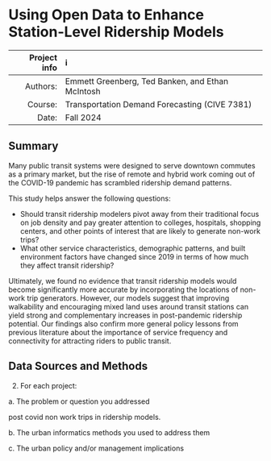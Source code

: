 # Using Open Data to Enhance Station-Level Ridership Models

| Project info | :information_source: |
| -----: | :------ |
| Authors: | Emmett Greenberg, Ted Banken, and Ethan McIntosh |
| Course: | Transportation Demand Forecasting (CIVE 7381) |
| Date: | Fall 2024 |

## Summary

Many public transit systems were designed to serve downtown commutes as a primary market, but the rise of remote and hybrid work coming out of the COVID-19 pandemic has scrambled ridership demand patterns. 

This study helps answer the following questions:

* Should transit ridership modelers pivot away from their traditional focus on job density and pay greater attention to colleges, hospitals, shopping centers, and other points of interest that are likely to generate non-work trips?
* What other service characteristics, demographic patterns, and built environment factors have changed since 2019 in terms of how much they affect transit ridership?

Ultimately, we found no evidence that transit ridership models would become significantly more accurate by incorporating the locations of non-work trip generators. However, our models suggest that improving walkability and encouraging mixed land uses around transit stations can yield strong and complementary increases in post-pandemic ridership potential. Our findings also confirm more general policy lessons from previous literature about the importance of service frequency and connectivity for attracting riders to public transit. 

## Data Sources and Methods

2. For each project:

a. The problem or question you addressed

post covid non work trips in ridership models.
 

b. The urban informatics methods you used to address them

c. The urban policy and/or management implications